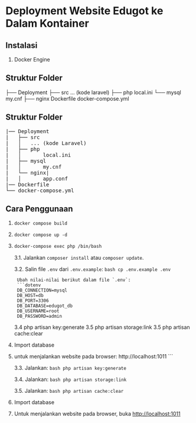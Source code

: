 # Deployment Website Edugot ke Dalam Kontainer

## Instalasi
1. Docker Engine

## Struktur Folder
 ├── Deployment
    ├── src
     ... (kode laravel)
    ├── php
      local.ini
    └── mysql
      my.cnf
    ├── nginx
Dockerfile
docker-compose.yml
## <b>Struktur Folder</b>
<pre>
|── Deployment
|   ├── src
|   │   ... (kode Laravel)
|   ├── php
|   │       local.ini
|   ├── mysql
|   │       my.cnf
|   └── nginx|
|   │       app.conf     
|── Dockerfile
└── docker-compose.yml
</pre>

## Cara Penggunaan

1. `docker compose build`
2. `docker compose up -d`
3. 
    ```bash
    docker-compose exec php /bin/bash
    ```
   
    3.1. Jalankan `composer install` atau `composer update`.
   
    3.2. Salin file `.env` dari `.env.example`:
        ```bash
        cp .env.example .env
        ```

        Ubah nilai-nilai berikut dalam file `.env`:
        ```dotenv
        DB_CONNECTION=mysql
        DB_HOST=db
        DB_PORT=3306
        DB_DATABASE=edugot_db
        DB_USERNAME=root
        DB_PASSWORD=admin
       
    3.4 php artisan key:generate
    3.5 php artisan storage:link
    3.5 php artisan cache:clear
4. Import database 
5. untuk menjalankan website pada browser:
       http://localhost:1011
        ```
   
    3.3. Jalankan:
        ```bash
        php artisan key:generate
        ```
   
    3.4. Jalankan:
        ```bash
        php artisan storage:link
        ```

    3.5. Jalankan:
        ```bash
        php artisan cache:clear
        ```
   
4. Import database
5. Untuk menjalankan website pada browser, buka [http://localhost:1011](http://localhost:1011)






